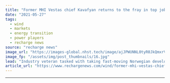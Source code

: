 ```yaml
---
title: "Former MHI Vestas chief Kavafyan returns to the fray in top job at Aker Offshore Wind"
date: "2021-05-27"
tags: 
  - wind
  - markets
  - energy transition
  - power players
  - recharge news
source: "recharge news"
image_url: "https://images-global.nhst.tech/image/ajJPWUNNL0tyR0JkQmxrVW8zSlJxcXJLdG45QjRrVGtwTlBZTXoybFQ5ND0=/nhst/binary/8b7fcca1588d685b4d2093a058e07d61"
image_fp: "/assets/img/post_thumbnails/16.jpg"
lead: "Industry veteran tasked with taking fast-moving Norwegian developer into growth mode in Asia, Europe and North America"
article_url: "https://www.rechargenews.com/wind/former-mhi-vestas-chief-kavafyan-returns-to-the-fray-in-top-job-at-aker-offshore-wind/2-1-1016689"
---
```


---
